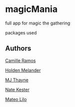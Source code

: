 # magicMania
full app for magic the gathering

packages used 


## Authors
[Camille Ramos](https://github.com/camilleramos1)

[Holden Melander](https://github.com/essence1987)

[MJ Thayne](https://github.com/mayaj0yce)

[Nate Kester](https://github.com/imdawizard)

[Mateo Lilo](https://github.com/liloNStitch1975)
